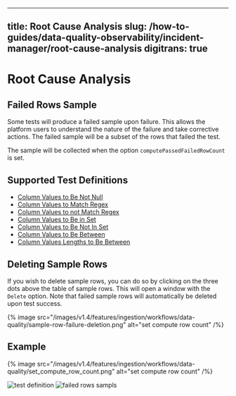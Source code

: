 
---
title: Root Cause Analysis
slug: /how-to-guides/data-quality-observability/incident-manager/root-cause-analysis
digitrans: true
---

# Root Cause Analysis

## Failed Rows Sample

Some tests will produce a failed sample upon failure. This allows the platform users to understand the nature of the failure and take corrective actions. The failed sample will be a subset of the rows that failed the test.

The sample will be collected when the option `computePassedFailedRowCount` is set.

## Supported Test Definitions

- [Column Values to Be Not Null](/how-to-guides/data-quality-observability/quality/tests-yaml#column-values-to-be-not-null)
- [Column Values to Match Regex](/how-to-guides/data-quality-observability/quality/tests-yaml#column-values-to-match-regex)
- [Column Values to not Match Regex](/how-to-guides/data-quality-observability/quality/tests-yaml#column-values-to-not-match-regex)
- [Column Values to Be in Set](/how-to-guides/data-quality-observability/quality/tests-yaml#column-values-to-be-in-set)
- [Column Values to Be Not In Set](/how-to-guides/data-quality-observability/quality/tests-yaml#column-values-to-be-not-in-set)
- [Column Values to Be Between](/how-to-guides/data-quality-observability/quality/tests-yaml#column-values-to-be-between)
- [Column Values Lengths to Be Between](/how-to-guides/data-quality-observability/quality/tests-yaml#column-values-lengths-to-be-between)

## Deleting Sample Rows
If you wish to delete sample rows, you can do so by clicking on the three dots above the table of sample rows. This will open a window with the `Delete` option. Note that failed sample rows will automatically be deleted upon test success.

{% image 
src="/images/v1.4/features/ingestion/workflows/data-quality/sample-row-failure-deletion.png"
alt="set compute row count"
/%}

## Example

{% image 
src="/images/v1.4/features/ingestion/workflows/data-quality/set_compute_row_count.png"
alt="set compute row count"
/%}

![test definition](/images/v1.4/features/ingestion/workflows/data-quality/failed_rows_sample_1.png)
![failed rows sampls](/images/v1.4/features/ingestion/workflows/data-quality/failed_rows_sample_2.png)

